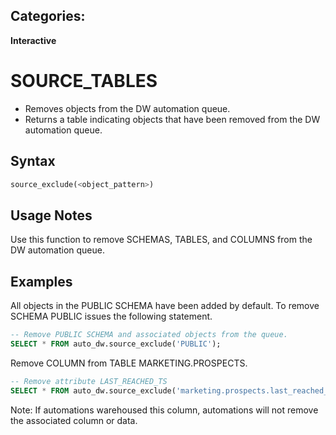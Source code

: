 ## Categories:
**Interactive**

# SOURCE_TABLES

- Removes objects from the DW automation queue.
- Returns a table indicating objects that have been removed from the DW automation queue. 

## Syntax
``` SQL
source_exclude(<object_pattern>)
```

## Usage Notes
Use this function to remove SCHEMAS, TABLES, and COLUMNS from the DW automation queue.

## Examples

All objects in the PUBLIC SCHEMA have been added by default.  To remove SCHEMA PUBLIC issues the following statement.
```sql
-- Remove PUBLIC SCHEMA and associated objects from the queue.
SELECT * FROM auto_dw.source_exclude('PUBLIC');
```

Remove COLUMN from TABLE MARKETING.PROSPECTS.  
```sql
-- Remove attribute LAST_REACHED_TS 
SELECT * FROM auto_dw.source_exclude('marketing.prospects.last_reached_ts');
```
Note: If automations warehoused this column, automations will not remove the associated column or data. 

